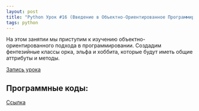 ```yaml
---
layout: post
title: "Python Урок #16 (Введение в Объектно-Ориентированное Программирование)"
tags: python
---
```


На этом занятии мы приступим к изучению объектно-ориентированного подхода в программировании. 
Создадим фентезийные классы орка, эльфа и хоббита, которые будут иметь общие аттрибуты и методы.

[Запись урока](https://us02web.zoom.us/rec/share/DiRkJtAkN4l4CLgBxVCJSN5ibUqKteLV0B9fxc1rPyjT1-xItCytyi3JsN3-t-W8.BxcarHnUxQEa9PGW?startTime=1611397799000)

## Программные коды:
[Cсылка](https://repl.it/@JuniorCodeKryla/RPG-Class-OOP#main.py)